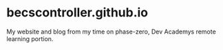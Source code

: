 # becscontroller.github.io
My website and blog from my time on phase-zero, Dev Academys remote learning portion.

